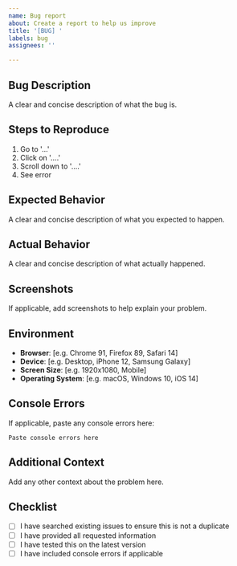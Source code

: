 ```yaml
---
name: Bug report
about: Create a report to help us improve
title: '[BUG] '
labels: bug
assignees: ''

---
```


## Bug Description
A clear and concise description of what the bug is.

## Steps to Reproduce
1. Go to '...'
2. Click on '....'
3. Scroll down to '....'
4. See error

## Expected Behavior
A clear and concise description of what you expected to happen.

## Actual Behavior
A clear and concise description of what actually happened.

## Screenshots
If applicable, add screenshots to help explain your problem.

## Environment
- **Browser**: [e.g. Chrome 91, Firefox 89, Safari 14]
- **Device**: [e.g. Desktop, iPhone 12, Samsung Galaxy]
- **Screen Size**: [e.g. 1920x1080, Mobile]
- **Operating System**: [e.g. macOS, Windows 10, iOS 14]

## Console Errors
If applicable, paste any console errors here:
```
Paste console errors here
```

## Additional Context
Add any other context about the problem here.

## Checklist
- [ ] I have searched existing issues to ensure this is not a duplicate
- [ ] I have provided all requested information
- [ ] I have tested this on the latest version
- [ ] I have included console errors if applicable
